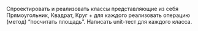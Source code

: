 Спроектировать и реализовать классы представляющие из себя Прямоугольник, Квадрат, Круг + для каждого реализовать операцию (метод) “посчитать площадь”.
Написать unit-тест для каждого класса.

  

